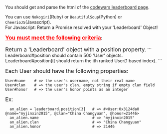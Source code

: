 You should get and parse the html of the [codewars leaderboard page](https://www.codewars.com/users/leaderboard).

You can use `Nokogiri`(Ruby) or `BeautifulSoup`(Python) or `CheerioJS`(Javascript).<br>
For Javascript: Return a Promise resolved with your 'Leaderboard' Object!


<div><b><u style='color: red; font-size: 1.25em;'>You must meet the following criteria</u></b>: </div>
<br>
<span style='font-size: 1.25em;'>Return a 'Leaderboard' object with a position property.</span>
```
Leaderboard#position should contain 500 'User' objects.
Leaderboard#position[i] should return the ith ranked User(1 based index).
```

<span style='font-size: 1.25em;'>Each User should have the following properties:</span>
```
User#name    # => the user's username, not their real name
User#clan    # => the user's clan, empty string if empty clan field
User#honor   # => the user's honor points as an integer
```


<span style='font-size: 1.25em'>Ex:<span> 
```
  an_alien = leaderboard.position[3]   # => #<User:0x3124da0 @name="myjinxin2015", @clan="China Changyuan", @honor=21446>
  an_alien.name                        # => "myjinxin2015"
  an_alien.clan                        # => "China Changyuan"
  an_alien.honor                       # => 21446
  
```
